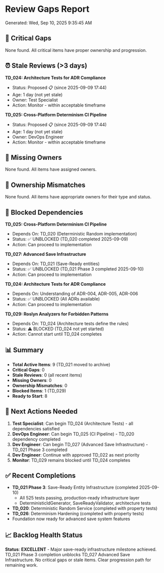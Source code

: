 # Review Gaps Report
Generated: Wed, Sep 10, 2025  9:35:45 AM

## 🚨 Critical Gaps
None found. All critical items have proper ownership and progression.

## ⏰ Stale Reviews (>3 days)
**TD_024: Architecture Tests for ADR Compliance**
- Status: Proposed 📋 (since 2025-09-09 17:44)
- Age: 1 day (not yet stale)
- Owner: Test Specialist
- Action: Monitor - within acceptable timeframe

**TD_025: Cross-Platform Determinism CI Pipeline**
- Status: Proposed 📋 (since 2025-09-09 17:44) 
- Age: 1 day (not yet stale)
- Owner: DevOps Engineer
- Action: Monitor - within acceptable timeframe

## 👤 Missing Owners
None found. All items have assigned owners.

## 🔄 Ownership Mismatches  
None found. All items have appropriate owners for their type and status.

## 🚧 Blocked Dependencies

**TD_025: Cross-Platform Determinism CI Pipeline**
- Depends On: TD_020 (Deterministic Random implementation)
- Status: ✅ UNBLOCKED (TD_020 completed 2025-09-09)
- Action: Can proceed to implementation

**TD_027: Advanced Save Infrastructure**
- Depends On: TD_021 (Save-Ready entities)
- Status: ✅ UNBLOCKED (TD_021 Phase 3 completed 2025-09-10)
- Action: Can proceed to implementation

**TD_024: Architecture Tests for ADR Compliance**
- Depends On: Understanding of ADR-004, ADR-005, ADR-006
- Status: ✅ UNBLOCKED (All ADRs available)
- Action: Can proceed to implementation

**TD_029: Roslyn Analyzers for Forbidden Patterns**
- Depends On: TD_024 (Architecture tests define the rules)
- Status: ⚠️ BLOCKED (TD_024 not yet started)
- Action: Cannot start until TD_024 completes

## 📊 Summary
- **Total Active Items**: 9 (TD_021 moved to archive)
- **Critical Gaps**: 0
- **Stale Reviews**: 0 (all recent items)
- **Missing Owners**: 0
- **Ownership Mismatches**: 0
- **Blocked Items**: 1 (TD_029)
- **Ready to Start**: 8

## 🎯 Next Actions Needed
1. **Test Specialist**: Can begin TD_024 (Architecture Tests) - all dependencies satisfied
2. **DevOps Engineer**: Can begin TD_025 (CI Pipeline) - TD_020 dependency completed
3. **Dev Engineer**: Can begin TD_027 (Advanced Save Infrastructure) - TD_021 Phase 3 completed
4. **Dev Engineer**: Continue with approved TD_022 as next priority
5. **Monitor**: TD_029 remains blocked until TD_024 completes

## ✅ Recent Completions
- **TD_021 Phase 3**: Save-Ready Entity Infrastructure (completed 2025-09-10)
  - All 525 tests passing, production-ready infrastructure layer
  - DeterministicIdGenerator, SaveReadyValidator, architecture tests
- **TD_020**: Deterministic Random Service (completed with property tests)
- **TD_026**: Determinism Hardening (completed with property tests)
- Foundation now ready for advanced save system features

## 📈 Backlog Health Status
**Status**: **EXCELLENT** - Major save-ready infrastructure milestone achieved. TD_021 Phase 3 completion unblocks TD_027 Advanced Save Infrastructure. No critical gaps or stale items. Clear progression path for remaining work.